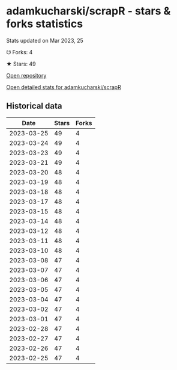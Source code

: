 # adamkucharski/scrapR - stars & forks statistics

Stats updated on Mar 2023, 25

☋ Forks: 4

★ Stars: 49

[Open repository](https://github.com/adamkucharski/scrapR)

[Open detailed stats for adamkucharski/scrapR](https://reviewgithub.com/rep/adamkucharski/scrapR)

## Historical data
| Date | Stars | Forks |
|------|-------|-------|
| 2023-03-25 | 49 | 4 | 
| 2023-03-24 | 49 | 4 | 
| 2023-03-23 | 49 | 4 | 
| 2023-03-21 | 49 | 4 | 
| 2023-03-20 | 48 | 4 | 
| 2023-03-19 | 48 | 4 | 
| 2023-03-18 | 48 | 4 | 
| 2023-03-17 | 48 | 4 | 
| 2023-03-15 | 48 | 4 | 
| 2023-03-14 | 48 | 4 | 
| 2023-03-12 | 48 | 4 | 
| 2023-03-11 | 48 | 4 | 
| 2023-03-10 | 48 | 4 | 
| 2023-03-08 | 47 | 4 | 
| 2023-03-07 | 47 | 4 | 
| 2023-03-06 | 47 | 4 | 
| 2023-03-05 | 47 | 4 | 
| 2023-03-04 | 47 | 4 | 
| 2023-03-02 | 47 | 4 | 
| 2023-03-01 | 47 | 4 | 
| 2023-02-28 | 47 | 4 | 
| 2023-02-27 | 47 | 4 | 
| 2023-02-26 | 47 | 4 | 
| 2023-02-25 | 47 | 4 | 

